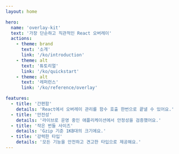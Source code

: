 ```yaml
---
layout: home

hero:
  name: 'overlay-kit'
  text: '가장 단순하고 직관적인 React 오버레이'
  actions:
    - theme: brand
      text: '소개'
      link: '/ko/introduction'
    - theme: alt
      text: '튜토리얼'
      link: '/ko/quickstart'
    - theme: alt
      text: '레퍼런스'
      link: '/ko/reference/overlay'

features:
  - title: '간편함'
    details: 'React에서 오버레이 관리를 함수 호출 한번으로 끝낼 수 있어요.'
  - title: '안전성'
    details: '라이브로 운영 중인 애플리케이션에서 안정성을 검증했어요.'
  - title: '작은 번들 사이즈'
    details: 'Gzip 기준 1KB대의 크기에요.'
  - title: '강력한 타입'
    details: '모든 기능을 안전하고 견고한 타입으로 제공해요.'
---
```

